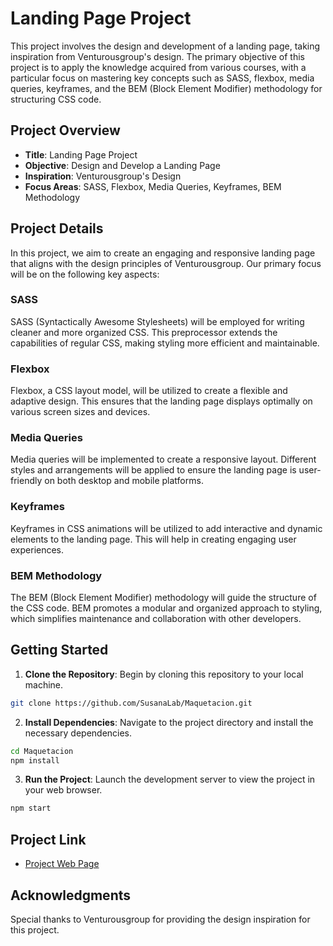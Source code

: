 # Landing Page Project

This project involves the design and development of a landing page, taking inspiration from Venturousgroup's design. The primary objective of this project is to apply the knowledge acquired from various courses, with a particular focus on mastering key concepts such as SASS, flexbox, media queries, keyframes, and the BEM (Block Element Modifier) methodology for structuring CSS code.

## Project Overview

- **Title**: Landing Page Project
- **Objective**: Design and Develop a Landing Page
- **Inspiration**: Venturousgroup's Design
- **Focus Areas**: SASS, Flexbox, Media Queries, Keyframes, BEM Methodology

## Project Details

In this project, we aim to create an engaging and responsive landing page that aligns with the design principles of Venturousgroup. Our primary focus will be on the following key aspects:

### SASS

SASS (Syntactically Awesome Stylesheets) will be employed for writing cleaner and more organized CSS. This preprocessor extends the capabilities of regular CSS, making styling more efficient and maintainable.

### Flexbox

Flexbox, a CSS layout model, will be utilized to create a flexible and adaptive design. This ensures that the landing page displays optimally on various screen sizes and devices.

### Media Queries

Media queries will be implemented to create a responsive layout. Different styles and arrangements will be applied to ensure the landing page is user-friendly on both desktop and mobile platforms.

### Keyframes

Keyframes in CSS animations will be utilized to add interactive and dynamic elements to the landing page. This will help in creating engaging user experiences.

### BEM Methodology

The BEM (Block Element Modifier) methodology will guide the structure of the CSS code. BEM promotes a modular and organized approach to styling, which simplifies maintenance and collaboration with other developers.

## Getting Started

1. **Clone the Repository**: Begin by cloning this repository to your local machine.

```bash
git clone https://github.com/SusanaLab/Maquetacion.git
```

2. **Install Dependencies**: Navigate to the project directory and install the necessary dependencies.

```bash
cd Maquetacion
npm install
```

3. **Run the Project**: Launch the development server to view the project in your web browser.

```bash
npm start
```

## Project Link

- [Project Web Page]([https://your-project-url.com](https://653844c27cc8d9089ff6efe5--desing-canvas.netlify.app/))


## Acknowledgments

Special thanks to Venturousgroup for providing the design inspiration for this project.


